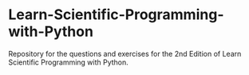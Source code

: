 # Learn-Scientific-Programming-with-Python
Repository for the questions and exercises for the 2nd Edition of Learn Scientific Programming with Python.
